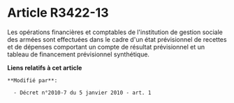 # Article R3422-13

Les opérations financières et comptables de l'institution de gestion sociale des armées sont effectuées dans le cadre d'un
état prévisionnel de recettes et de dépenses comportant un compte de résultat prévisionnel et un tableau de financement
prévisionnel synthétique.

**Liens relatifs à cet article**

	**Modifié par**:

	  - Décret n°2010-7 du 5 janvier 2010 - art. 1
